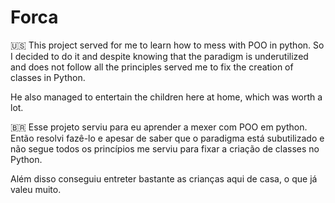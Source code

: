 # Forca

:us: This project served for me to learn how to mess with POO in python. So I decided to do it and despite knowing that the paradigm is underutilized and does not follow all the principles served me to fix the creation of classes in Python.

He also managed to entertain the children here at home, which was worth a lot.

:brazil: Esse projeto serviu para eu aprender a mexer com POO em python. Então resolvi fazê-lo e apesar de saber que o paradigma está subutilizado e não segue todos os princípios me serviu para fixar a criação de classes no Python.

Além disso conseguiu entreter bastante as crianças aqui de casa, o que já valeu muito.
